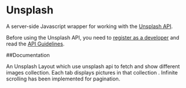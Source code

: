 # Unsplash 
A server-side Javascript wrapper for working with the [Unsplash API](https://unsplash.com/developers).

Before using the Unsplash API, you need to [register as a developer](https://unsplash.com/developers) and read the [API Guidelines](https://help.unsplash.com/api-guidelines/unsplash-api-guidelines).

##Documentation

An Unsplash Layout which use unsplash api to fetch and show different images collection.
Each tab displays pictures in that collection .
Infinite scrolling has been implemented for pagination.

